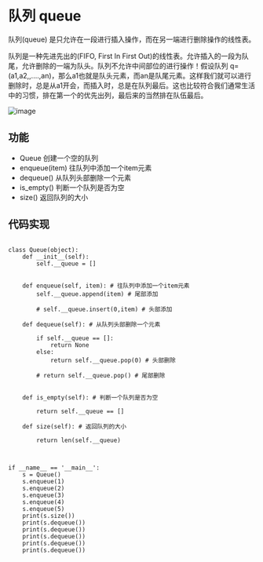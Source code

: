 

# 队列 queue

队列(queue) 是只允许在一段进行插入操作，而在另一端进行删除操作的线性表。

队列是一种先进先出的(FIFO, First In First Out)的线性表。允许插入的一段为队尾，允许删除的一端为队头。队列不允许中间部位的进行操作！假设队列 q= (a1,a2,,....,an)，那么a1也就是队头元素，而an是队尾元素。这样我们就可以进行删除时，总是从a1开会，而插入时，总是在队列最后。这也比较符合我们通常生活中的习惯，排在第一个的优先出列，最后来的当然排在队伍最后。

![image](https://github.com/xiaoxingchen505/DataStructure-Algorithm-Notes/blob/master/images/queue.png)


## 功能

* Queue 创建一个空的队列
* enqueue(item) 往队列中添加一个item元素
* dequeue() 从队列头部删除一个元素
* is_empty() 判断一个队列是否为空
* size() 返回队列的大小


## 代码实现

<pre>
<code>
class Queue(object):
    def __init__(self):
        self.__queue = []
    

    def enqueue(self, item): # 往队列中添加一个item元素
        self.__queue.append(item) # 尾部添加

        # self.__queue.insert(0,item) # 头部添加

    def dequeue(self): # 从队列头部删除一个元素

        if self.__queue == []:
            return None
        else:
            return self.__queue.pop(0) # 头部删除

        # return self.__queue.pop() # 尾部删除


    def is_empty(self): # 判断一个队列是否为空

        return self.__queue == []

    def size(self): # 返回队列的大小

        return len(self.__queue)



if __name__ == '__main__':
    s = Queue()
    s.enqueue(1)
    s.enqueue(2)
    s.enqueue(3)
    s.enqueue(4)
    s.enqueue(5)
    print(s.size())
    print(s.dequeue())
    print(s.dequeue())
    print(s.dequeue())
    print(s.dequeue())
    print(s.dequeue())

</pre>
</code>